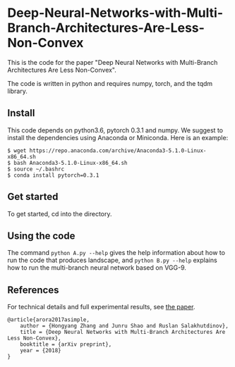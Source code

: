 # Deep-Neural-Networks-with-Multi-Branch-Architectures-Are-Less-Non-Convex

This is the code for the paper "Deep Neural Networks with Multi-Branch Architectures Are Less Non-Convex".

The code is written in python and requires numpy, torch, and the tqdm library.

## Install
This code depends on python3.6, pytorch 0.3.1 and numpy. We suggest to install the dependencies using Anaconda or Miniconda. Here is an example:
```
$ wget https://repo.anaconda.com/archive/Anaconda3-5.1.0-Linux-x86_64.sh
$ bash Anaconda3-5.1.0-Linux-x86_64.sh
$ source ~/.bashrc
$ conda install pytorch=0.3.1
```

## Get started
To get started, cd into the directory.

## Using the code
The command `python A.py --help` gives the help information about how to run the code that produces landscape, and `python B.py --help` explains how to run the multi-branch neural network based on VGG-9.

## References
For technical details and full experimental results, see [the paper](https://openreview.net/forum?id=SyK00v5xx).
```
@article{arora2017asimple, 
	author = {Hongyang Zhang and Junru Shao and Ruslan Salakhutdinov}, 
	title = {Deep Neural Networks with Multi-Branch Architectures Are Less Non-Convex}, 
	booktitle = {arXiv preprint},
	year = {2018}
}
